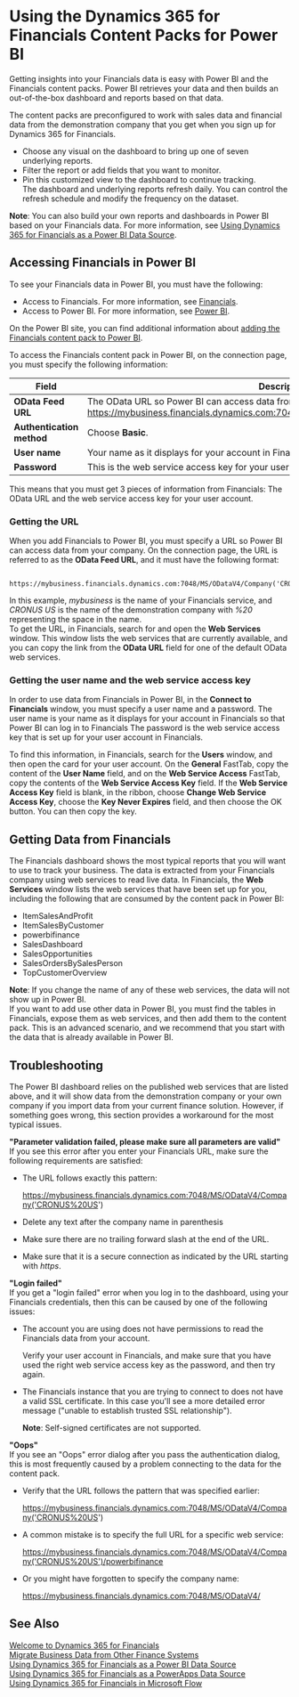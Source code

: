 <properties
	pageTitle="Using the Dynamics 365 for Financials Content Packs for Power BI | Financials"
    description="Getting insights into your Financials data is easy with Power BI and the Financials content packs."
	services="project-madeira"
	documentationCenter=""
	authors="edupont04"/>
<tags
    ms.service="project-madeira"
    ms.topic="get-started-article"
    ms.devlang="na"
    ms.tgt_pltfrm="na"
    ms.workload="na"
    ms.date="12/05/2016"
    ms.author="edupont" />

# Using the Dynamics 365 for Financials Content Packs for Power BI
Getting insights into your Financials data is easy with Power BI and the Financials content packs. Power BI retrieves your data and then builds an out-of-the-box dashboard and reports based on that data.  

The content packs are preconfigured to work with sales data and financial data from the demonstration company that you get when you sign up for Dynamics 365 for Financials.  

- Choose any visual on the dashboard to bring up one of seven underlying reports.  
- Filter the report or add fields that you want to monitor.  
- Pin this customized view to the dashboard to continue tracking.  
The dashboard and underlying reports refresh daily. You can control the refresh schedule and modify the frequency on the dataset.  

**Note**: You can also build your own reports and dashboards in Power BI based on your Financials data. For more information, see [Using Dynamics 365 for Financials as a Power BI Data Source](across-how-use-financials-data-source-powerbi).  

## Accessing Financials in Power BI
To see your Financials data in Power BI, you must have the following:  

- Access to Financials. For more information, see [Financials](http://go.microsoft.com/fwlink/?LinkID=759714).  
- Access to Power BI. For more information, see [Power BI](https://powerbi.microsoft.com).

On the Power BI site, you can find additional information about [adding the Financials content pack to Power BI](http://go.microsoft.com/fwlink/?LinkID=760850).  

To access the Financials content pack in Power BI, on the connection page, you must specify the following information:

| Field       | Description              |
|-------------|--------------------------|
|**OData Feed URL**|The OData URL so Power BI can access data from your company, such as https://mybusiness.financials.dynamics.com:7048/MS/ODataV4/Company('My%2Business').|
|**Authentication method**|Choose **Basic**.|
|**User name**|Your name as it displays for your account in Financials, such as *John Smith*.|
|**Password**|This is the web service access key for your user account in Financials.|

This means that you must get 3 pieces of information from Financials: The OData URL and the web service access key for your user account.  

### Getting the URL  
When you add Financials to Power BI, you must specify a URL so Power BI can access data from your company. On the connection page, the URL is referred to as the **OData Feed URL**, and it must have the following format:

         https://mybusiness.financials.dynamics.com:7048/MS/ODataV4/Company('CRONUS%20US')  
In this example, *mybusiness* is the name of your Financials service, and *CRONUS US* is the name of the demonstration company with *%20* representing the space in the name.   
To get the URL, in Financials, search for and open the **Web Services** window. This window lists the web services that are currently available, and you can copy the link from the **OData URL** field for one of the default OData web services.  

### Getting the user name and the web service access key  
In order to use data from Financials in Power BI, in the **Connect to Financials** window, you must specify a user name and a password. The user name is your name as it displays for your account in Financials so that Power BI can log in to Financials The password is the web service access key that is set up for your user account in Financials.  

To find this information, in Financials, search for the **Users** window, and then open the card for your user account. On the **General** FastTab, copy the content of the **User Name** field, and on the **Web Service Access** FastTab, copy the contents of the **Web Service Access Key** field. If the **Web Service Access Key** field is blank, in the ribbon, choose **Change Web Service Access Key**, choose the **Key Never Expires** field, and then choose the OK button. You can then copy the key.  

## Getting Data from Financials
The Financials dashboard shows the most typical reports that you will want to use to track your business. The data is extracted from your Financials company using web services to read live data. In Financials, the **Web Services** window lists the web services that have been set up for you, including the following that are consumed by the content pack in Power BI:  

- ItemSalesAndProfit  
- ItemSalesByCustomer  
- powerbifinance  
- SalesDashboard  
- SalesOpportunities  
- SalesOrdersBySalesPerson  
- TopCustomerOverview  

**Note**: If you change the name of any of these web services, the data will not show up in Power BI.  
If you want to add use other data in Power BI, you must find the tables in Financials, expose them as web services, and then add them to the content pack. This is an advanced scenario, and we recommend that you start with the data that is already available in Power BI.  

## Troubleshooting
The Power BI dashboard relies on the published web services that are listed above, and it will show data from the demonstration company or your own company if you import data from your current finance solution. However, if something goes wrong, this section provides a workaround for the most typical issues.  

**"Parameter validation failed, please make sure all parameters are valid"**  
If you see this error after you enter your Financials URL, make sure the following requirements are satisfied:  

- The URL follows exactly this pattern:

    https://mybusiness.financials.dynamics.com:7048/MS/ODataV4/Company('CRONUS%20US')  
- Delete any text after the company name in parenthesis  
- Make sure there are no trailing forward slash at the end of the URL.  
- Make sure that it is a secure connection as indicated by the URL starting with *https*.  


**"Login failed"**  
If you get a "login failed" error when you log in to the dashboard, using your Financials credentials, then this can be caused by one of the following issues:

* The account you are using does not have permissions to read the Financials data from your account.

    Verify your user account in Financials, and make sure that you have used the right web service access key as the password, and then try again.  
* The Financials  instance that you are trying to connect to does not have a valid SSL certificate. In this case you'll see a more detailed error message ("unable to establish trusted SSL relationship").

    **Note**: Self-signed certificates are not supported.  


**"Oops"**  
If you see an "Oops" error dialog after you pass the authentication dialog, this is most frequently caused by a problem connecting to the data for the content pack.

* Verify that the URL follows the pattern that was specified earlier:

    https://mybusiness.financials.dynamics.com:7048/MS/ODataV4/Company('CRONUS%20US')  
* A common mistake is to specify the full URL for a specific web service:

    https://mybusiness.financials.dynamics.com:7048/MS/ODataV4/Company('CRONUS%20US')/powerbifinance  
* Or you might have forgotten to specify the company name:

    https://mybusiness.financials.dynamics.com:7048/MS/ODataV4/  


## See Also
[Welcome to Dynamics 365 for Financials](madeira-get-started.md)  
[Migrate Business Data from Other Finance Systems](upload-data.md)  
[Using Dynamics 365 for Financials as a Power BI Data Source](across-how-use-financials-data-source-powerbi)  
[Using Dynamics 365 for Financials as a PowerApps Data Source](across-how-use-financials-data-source-powerapps)  
[Using Dynamics 365 for Financials in Microsoft Flow](across-how-use-financials-data-source-flow)  
